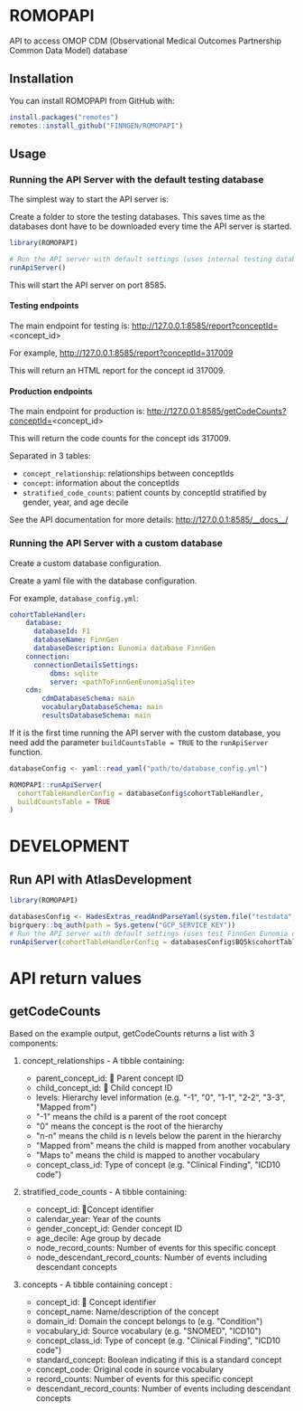 # ROMOPAPI

API to access OMOP CDM (Observational Medical Outcomes Partnership Common Data Model) database

## Installation

You can install ROMOPAPI from GitHub with:

```r
install.packages("remotes")
remotes::install_github("FINNGEN/ROMOPAPI")
```

## Usage

### Running the API Server with the default testing database

The simplest way to start the API server is:

Create a folder to store the testing databases. This saves time as the databases dont have to be downloaded every time the API server is started.

```r
library(ROMOPAPI)

# Run the API server with default settings (uses internal testing database with minimal data)
runApiServer()
```

This will start the API server on port 8585.

#### Testing endpoints

The main endpoint for testing is: http://127.0.0.1:8585/report?conceptId=<concept_id>

For example, http://127.0.0.1:8585/report?conceptId=317009

This will return an HTML report for the concept id 317009.

#### Production endpoints

The main endpoint for production is: http://127.0.0.1:8585/getCodeCounts?conceptId=<concept_id>

This will return the code counts for the concept ids 317009.

Separated in 3 tables:

- `concept_relationship`: relationships between conceptIds
- `concept`: information about the conceptIds
- `stratified_code_counts`: patient counts by conceptId stratified by gender, year, and age decile


See the API documentation for more details: http://127.0.0.1:8585/__docs__/

### Running the API Server with a custom database

Create a custom database configuration.

Create a yaml file with the database configuration.

For example, `database_config.yml`:
```yaml     
cohortTableHandler:
    database:
      databaseId: F1
      databaseName: FinnGen
      databaseDescription: Eunomia database FinnGen
    connection:
      connectionDetailsSettings:
          dbms: sqlite
          server: <pathToFinnGenEunomiaSqlite>
    cdm:
        cdmDatabaseSchema: main
        vocabularyDatabaseSchema: main
        resultsDatabaseSchema: main
```

If it is the first time running the API server with the custom database, you need add the parameter `buildCountsTable = TRUE` to the `runApiServer` function.

```r
databaseConfig <- yaml::read_yaml("path/to/database_config.yml")

ROMOPAPI::runApiServer(
  cohortTableHandlerConfig = databaseConfig$cohortTableHandler,
  buildCountsTable = TRUE
)
```

# DEVELOPMENT

## Run API with AtlasDevelopment

```r
library(ROMOPAPI)

databasesConfig <- HadesExtras_readAndParseYaml(system.file("testdata", "config", "atlasDev_databasesConfig.yml", package = "ROMOPAPI"))
bigrquery::bq_auth(path = Sys.getenv("GCP_SERVICE_KEY"))
# Run the API server with default settings (uses test FinnGen Eunomia database)
runApiServer(cohortTableHandlerConfig = databasesConfig$BQ5k$cohortTableHandler)
```


# API return values

## getCodeCounts


Based on the example output, getCodeCounts returns a list with 3 components:

1. concept_relationships - A tibble containing:
   - parent_concept_id: 🔑 Parent concept ID
   - child_concept_id: 🔑 Child concept ID 
   - levels: Hierarchy level information (e.g. "-1", "0", "1-1", "2-2", "3-3", "Mapped from")
    - "-1" means the child is a parent of the root concept
    - "0" means the concept is the root of the hierarchy
    - "n-n" means the child is n levels below the parent in the hierarchy
    - "Mapped from" means the child is mapped from another vocabulary
    - "Maps to" means the child is mapped to another vocabulary
   - concept_class_id: Type of concept (e.g. "Clinical Finding", "ICD10 code")

2. stratified_code_counts - A tibble containing:
   - concept_id: 🔑Concept identifier
   - calendar_year: Year of the counts
   - gender_concept_id: Gender concept ID
   - age_decile: Age group by decade
   - node_record_counts: Number of events for this specific concept
   - node_descendant_record_counts: Number of events including descendant concepts

3. concepts - A tibble containing concept :
   - concept_id: 🔑 Concept identifier
   - concept_name: Name/description of the concept
   - domain_id: Domain the concept belongs to (e.g. "Condition")
   - vocabulary_id: Source vocabulary (e.g. "SNOMED", "ICD10")
   - concept_class_id: Type of concept (e.g. "Clinical Finding", "ICD10 code")
   - standard_concept: Boolean indicating if this is a standard concept
   - concept_code: Original code in source vocabulary
   - record_counts: Number of events for this specific concept
   - descendant_record_counts: Number of events including descendant concepts
